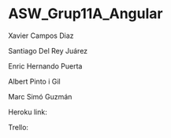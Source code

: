 # ASW_Grup11A_Angular

Xavier Campos Diaz

Santiago Del Rey Juárez

Enric Hernando Puerta

Albert Pinto i Gil

Marc Simó Guzmán

Heroku link:

Trello:
